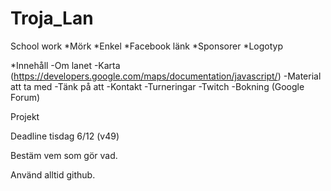 # Troja_Lan
School work
*Mörk
*Enkel
*Facebook länk
*Sponsorer
*Logotyp

*Innehåll
-Om lanet
-Karta (https://developers.google.com/maps/documentation/javascript/)
-Material att ta med
-Tänk på att
-Kontakt
-Turneringar
-Twitch
-Bokning (Google Forum)


Projekt

Deadline tisdag 6/12 (v49)

Bestäm vem som gör vad.

Använd alltid github.
